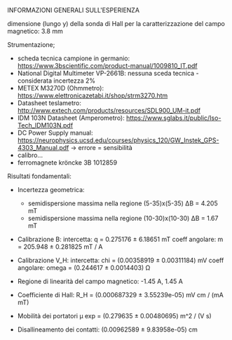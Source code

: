 INFORMAZIONI GENERALI SULL'ESPERIENZA

dimensione (lungo y) della sonda di Hall per la caratterizzazione del campo magnetico: 3.8 mm

Strumentazione;

- scheda tecnica campione in germanio: https://www.3bscientific.com/product-manual/1009810_IT.pdf
- National Digital Multimeter VP-2661B: nessuna sceda tecnica - considerata incertezza 2%
- METEX M3270D (Ohmmetro): https://www.elettronicazetabi.it/shop/strm3270.htm
- Datasheet teslametro: http://www.extech.com/products/resources/SDL900_UM-it.pdf
- IDM 103N Datasheet (Amperometro): https://www.sglabs.it/public/Iso-Tech_IDM103N.pdf 
- DC Power Supply manual: https://neurophysics.ucsd.edu/courses/physics_120/GW_Instek_GPS-4303_Manual.pdf -> errore = sensibilità
- calibro...
- ferromagnete kröncke 3B 1012859

Risultati fondamentali:

*   Incertezza geometrica:
    - semidispersione massima nella regione (5-35)x(5-35)   ∆B = 4.205  mT
    - semidispersione massima nella regione (10-30)x(10-30) ∆B = 1.67   mT

*   Calibrazione B:
    intercetta: q = 0.275176 ± 6.18651      mT
    coeff angolare: m = 205.948 ± 0.281825  mT / A

*   Calibrazione V_H:
    intercetta: chi = (0.00358919 ± 0.00311184) mV
    coeff angolare: omega = (0.244617 ± 0.0014403) Ω

*   Regione di linearità del campo magnetico: -1.45 A, 1.45 A

*   Coefficiente di Hall: R_H = (0.000687329 ± 3.55239e-05) mV cm / (mA mT)

*   Mobilità dei portatori
    µ exp = (0.279635 ± 0.00480695) m^2 / (V s)

*   Disallineamento dei contatti:
    (0.00962589 ± 9.83958e-05) cm